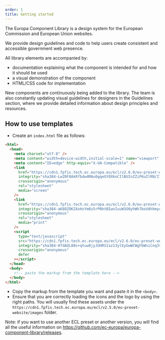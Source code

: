 ```yaml
---
order: 1
title: Getting started
---
```


The Europa Component Library is a design system for the European Commission and European Union websites.

We provide design guidelines and code to help users create consistent and accessible government web presence.

All library elements are accompanied by:

- documentation explaining what the component is intended for and how it should be used
- a visual demonstration of the component
- HTML/CSS code for implementation

New components are continuously being added to the library. The team is also constantly updating visual guidelines for designers in the Guidelines section, where we provide detailed information about design principles and resources.

## How to use templates

- Create an `index.html` file as follows:

```html
<html>
  <head>
    <meta charset="utf-8" />
    <meta content="width=device-width,initial-scale=1" name="viewport" />
    <meta content="IE=edge" http-equiv="X-UA-Compatible" />
    <link
      href="https://cdn1.fpfis.tech.ec.europa.eu/ecl/v2.6.0/eu-preset-website/styles/ecl-eu-preset-website.css"
      integrity="sha384-LwZ0F8AkRfbdw4MAu0gqeGY8XknCIlBUInZZiP6uIlRN/I7iQWLlrSK32rfl5R3V sha512-moJhR9A85mxhlbzXHdoUmxzr9IazYy12Zc4X0SrrGzEQvk5Tn0qYZh9vdWPex1qC/cUA32jcliD/Ihr5fbL97Q=="
      crossorigin="anonymous"
      rel="stylesheet"
      media="screen"
    />
    <link
      href="https://cdn1.fpfis.tech.ec.europa.eu/ecl/v2.6.0/eu-preset-website/styles/ecl-eu-preset-website-print.css"
      integrity="sha384-aK8OZOKZ4xHsYm0z5rPNhtBIwnIuuW3O0yhWh7boVAhhmycuX1jpu0gF49Dt7xoq sha512-zEVlLU+POJgnN/gozhWXHlpcGrGy0Io/zIgbNjm4QVnA49c4x2rjOeJZYoQ4WgGRDrgIgr26YFqedjmIJP5nnw=="
      crossorigin="anonymous"
      rel="stylesheet"
      media="print"
    />
    <script
      type="text/javascript"
      src="https://cdn1.fpfis.tech.ec.europa.eu/ecl/v2.6.0/eu-preset-website/scripts/ecl-eu-preset-website.js"
      integrity="sha384-0fdAQL88s+qtuw8jyJUHRSIaz13ylEyGwWCWgFbWniCnq3vPLChwomD/aV7N5Iv+ sha512-WKNLH4Sl3tnsBQXR1/MSl6YBGb9SLleKN+4m2FA8Oa3dkYiDZLkNItgJLi8Sv2v1goOCD9zhSGzy5Wga2SHDDg=="
      crossorigin="anonymous"
      defer
    ></script>
  </head>
  <body>
    <!-- paste the markup from the template here -->
  </body>
</html>
```

- Copy the markup from the template you want and paste it in the `<body>`.
- Ensure that you are correctly loading the icons and the logo by using the right paths. You will usually find these assets under the `https://cdn1.fpfis.tech.ec.europa.eu/ecl/v2.5.0/eu-preset-website/images` folder.

Note: if you want to use another ECL preset or another version, you will find all the useful information on https://github.com/ec-europa/europa-component-library/releases.
